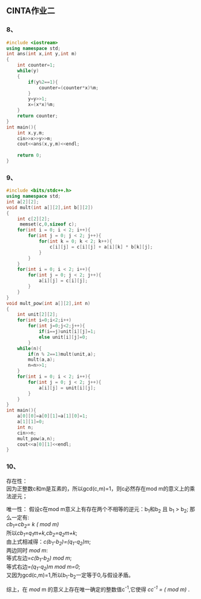 ## CINTA作业二
### 8、
``` c++
#include <iostream>
using namespace std;
int ans(int x,int y,int m)
{
	int counter=1;
	while(y)
	{
		if(y%2==1){
			counter=(counter*x)%m;
		}
		y=y>>1;
		x=(x*x)%m;
	}
	return counter;
}
int main(){
	int x,y,m;
	cin>>x>>y>>m;
	cout<<ans(x,y,m)<<endl;
	
	return 0;
}
```
### 9、
``` c++
#include <bits/stdc++.h>
using namespace std;
int a[2][2];
void mult(int a[][2],int b[][2])
{
	int c[2][2];
	 memset(c,0,sizeof c);
    for(int i = 0; i < 2; i++){
        for(int j = 0; j < 2; j++){
            for(int k = 0; k < 2; k++){
                c[i][j] = c[i][j] + a[i][k] * b[k][j];	
            }
        }
    }
    for(int i = 0; i < 2; i++){
        for(int j = 0; j < 2; j++){
            a[i][j] = c[i][j];
        }
    }
}
void mult_pow(int a[][2],int n)
{
	int unit[2][2];
	for(int i=0;i<2;i++)
		for(int j=0;j<2;j++){
			if(i==j)unit[i][j]=1;
			else unit[i][j]=0;
		}
	while(n){
		if(n % 2==1)mult(unit,a);
		mult(a,a);
		n=n>>1;
	}
	for(int i = 0; i < 2; i++){
        for(int j = 0; j < 2; j++){
            a[i][j] = unit[i][j];
        }
    }
}
int main(){
	a[0][0]=a[0][1]=a[1][0]=1;
	a[1][1]=0;
	int n;
	cin>>n;
	mult_pow(a,n);
	cout<<a[0][1]<<endl;
}
```
### 10、
存在性：  
因为正整数c和m是互素的，所以gcd(c,m)=1，则c必然存在mod m的意义上的乘法逆元；
 
唯一性：
假设c在mod m意义上有存在两个不相等的逆元：b<sub>1</sub>和b<sub>2</sub> 且 b<sub>1</sub> $>$ b<sub>2</sub>;
那么一定有:  
 *cb<sub>1</sub>=cb<sub>2</sub>= k ( mod m)*  
 所以*cb<sub>1</sub>=q<sub>1</sub>m+k,cb<sub>2</sub>=q<sub>2</sub>m+k*;  
由上式相减得：*c(b<sub>1</sub>-b<sub>2</sub>)=(q<sub>1</sub>-q<sub>2</sub>)m*;  
两边同时 *mod m*:   
等式左边=*c(b<sub>1</sub>-b<sub>2</sub>) mod m*;  
等式右边=*(q<sub>1</sub>-q<sub>2</sub>)m mod m=0*;  
又因为gcd(c,m)=1,所以b<sub>1</sub>-b<sub>2</sub>一定等于0,与假设矛盾。  
    
综上，在 $mod$ m 的意义上存在唯一确定的整数值c<sup>-1</sup>,它使得 *cc<sup>-1</sup> = ( mod m)* .
